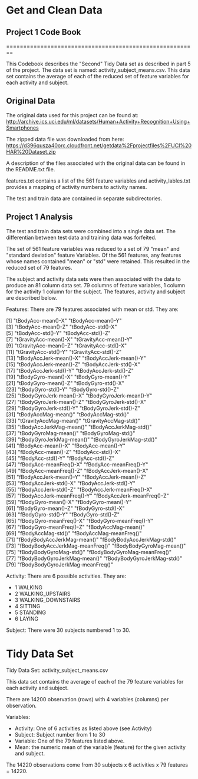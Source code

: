 # Get and Clean Data

## Project 1 Code Book

========================================================

This Codebook describes the "Second" Tidy Data set as described in part 5 of the project. The data set is named: activity_subject_means.csv. This data set contains the average of each of the reduced set of feature variables for each activity and subject. 

## Original Data

The original data used for this project can be found at:
http://archive.ics.uci.edu/ml/datasets/Human+Activity+Recognition+Using+Smartphones

The zipped data file was downloaded from here:
https://d396qusza40orc.cloudfront.net/getdata%2Fprojectfiles%2FUCI%20HAR%20Dataset.zip

A description of the files associated with the original data can be found in the README.txt file.

features.txt contains a list of the 561 feature variables and activity_lables.txt provides a mapping of activity numbers to activity names.

The test and train data are contained in separate subdirectories.

## Project 1 Analysis

The test and train data sets were combined into a single data set. The differentian between test data and training data was forfeited.

The set of 561 feature variables was reduced to a set of 79 "mean" and "standard deviation" feature Variables. Of the 561 features, any features whose names contained "mean" or "std" were retained. This resulted in the reduced set of 79 features.

The subject and activity data sets were then associated with the data to produce an 81 column data set. 79 columns of feature variables, 1 column for the activity 1 column for the subject. The features, activity and subject are described below.

Features: There are 79 features associated with mean or std. They are:

[1] "tBodyAcc-mean()-X"               "tBodyAcc-mean()-Y"              
 [3] "tBodyAcc-mean()-Z"               "tBodyAcc-std()-X"               
 [5] "tBodyAcc-std()-Y"                "tBodyAcc-std()-Z"               
 [7] "tGravityAcc-mean()-X"            "tGravityAcc-mean()-Y"           
 [9] "tGravityAcc-mean()-Z"            "tGravityAcc-std()-X"            
[11] "tGravityAcc-std()-Y"             "tGravityAcc-std()-Z"            
[13] "tBodyAccJerk-mean()-X"           "tBodyAccJerk-mean()-Y"          
[15] "tBodyAccJerk-mean()-Z"           "tBodyAccJerk-std()-X"           
[17] "tBodyAccJerk-std()-Y"            "tBodyAccJerk-std()-Z"           
[19] "tBodyGyro-mean()-X"              "tBodyGyro-mean()-Y"             
[21] "tBodyGyro-mean()-Z"              "tBodyGyro-std()-X"              
[23] "tBodyGyro-std()-Y"               "tBodyGyro-std()-Z"              
[25] "tBodyGyroJerk-mean()-X"          "tBodyGyroJerk-mean()-Y"         
[27] "tBodyGyroJerk-mean()-Z"          "tBodyGyroJerk-std()-X"          
[29] "tBodyGyroJerk-std()-Y"           "tBodyGyroJerk-std()-Z"          
[31] "tBodyAccMag-mean()"              "tBodyAccMag-std()"              
[33] "tGravityAccMag-mean()"           "tGravityAccMag-std()"           
[35] "tBodyAccJerkMag-mean()"          "tBodyAccJerkMag-std()"          
[37] "tBodyGyroMag-mean()"             "tBodyGyroMag-std()"             
[39] "tBodyGyroJerkMag-mean()"         "tBodyGyroJerkMag-std()"         
[41] "fBodyAcc-mean()-X"               "fBodyAcc-mean()-Y"              
[43] "fBodyAcc-mean()-Z"               "fBodyAcc-std()-X"               
[45] "fBodyAcc-std()-Y"                "fBodyAcc-std()-Z"               
[47] "fBodyAcc-meanFreq()-X"           "fBodyAcc-meanFreq()-Y"          
[49] "fBodyAcc-meanFreq()-Z"           "fBodyAccJerk-mean()-X"          
[51] "fBodyAccJerk-mean()-Y"           "fBodyAccJerk-mean()-Z"          
[53] "fBodyAccJerk-std()-X"            "fBodyAccJerk-std()-Y"           
[55] "fBodyAccJerk-std()-Z"            "fBodyAccJerk-meanFreq()-X"      
[57] "fBodyAccJerk-meanFreq()-Y"       "fBodyAccJerk-meanFreq()-Z"      
[59] "fBodyGyro-mean()-X"              "fBodyGyro-mean()-Y"             
[61] "fBodyGyro-mean()-Z"              "fBodyGyro-std()-X"              
[63] "fBodyGyro-std()-Y"               "fBodyGyro-std()-Z"              
[65] "fBodyGyro-meanFreq()-X"          "fBodyGyro-meanFreq()-Y"         
[67] "fBodyGyro-meanFreq()-Z"          "fBodyAccMag-mean()"             
[69] "fBodyAccMag-std()"               "fBodyAccMag-meanFreq()"         
[71] "fBodyBodyAccJerkMag-mean()"      "fBodyBodyAccJerkMag-std()"      
[73] "fBodyBodyAccJerkMag-meanFreq()"  "fBodyBodyGyroMag-mean()"        
[75] "fBodyBodyGyroMag-std()"          "fBodyBodyGyroMag-meanFreq()"    
[77] "fBodyBodyGyroJerkMag-mean()"     "fBodyBodyGyroJerkMag-std()"     
[79] "fBodyBodyGyroJerkMag-meanFreq()"

Activity: There are 6 possible activities. They are:
- 1 WALKING
- 2 WALKING_UPSTAIRS
- 3 WALKING_DOWNSTAIRS
- 4 SITTING
- 5 STANDING
- 6 LAYING

Subject: There were 30 subjects numbered 1 to 30.

# Tidy Data Set
Tidy Data Set: activity_subject_means.csv

This data set contains the average of each of the 79 feature variables for each activity and subject.  

There are 14200 observation (rows) with 4 variables (columns) per observation.

Variables:  
- Activity: One of 6 activities as listed above (see Activity)  
- Subject: Subject number from 1 to 30  
- Variable: One of the 79 features listed above.   
- Mean: the numeric mean of the variable (feature) for the given activity and subject.    

The 14220 observations come from 30 subjects x 6 activities x 79 features = 14220.

